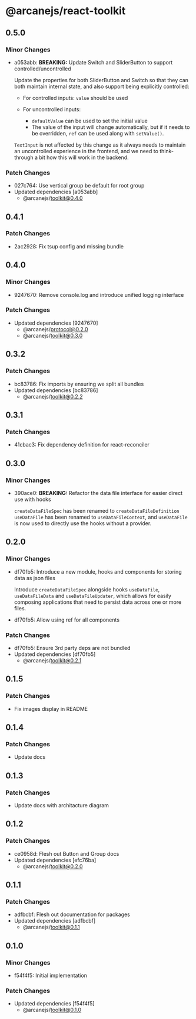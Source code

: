 # @arcanejs/react-toolkit

## 0.5.0

### Minor Changes

- a053abb: **BREAKING:** Update Switch and SliderButton to support controlled/uncontrolled

  Update the properties for both SliderButton and Switch so that they can both
  maintain internal state, and also support being explicitly controlled:

  - For controlled inputs: `value` should be used
  - For uncontrolled inputs:

    - `defaultValue` can be used to set the initial value
    - The value of the input will change automatically,
      but if it needs to be overridden,
      `ref` can be used along with `setValue()`.

  `TextInput` is not affected by this change as it always needs to maintain an
  uncontrolled experience in the frontend, and we need to think-through a bit how
  this will work in the backend.

### Patch Changes

- 027c764: Use vertical group be default for root group
- Updated dependencies [a053abb]
  - @arcanejs/toolkit@0.4.0

## 0.4.1

### Patch Changes

- 2ac2928: Fix tsup config and missing bundle

## 0.4.0

### Minor Changes

- 9247670: Remove console.log and introduce unified logging interface

### Patch Changes

- Updated dependencies [9247670]
  - @arcanejs/protocol@0.2.0
  - @arcanejs/toolkit@0.3.0

## 0.3.2

### Patch Changes

- bc83786: Fix imports by ensuring we split all bundles
- Updated dependencies [bc83786]
  - @arcanejs/toolkit@0.2.2

## 0.3.1

### Patch Changes

- 41cbac3: Fix dependency definition for react-reconciler

## 0.3.0

### Minor Changes

- 390ace0: **BREAKING:** Refactor the data file interface for easier direct use with hooks

  `createDataFileSpec` has been renamed to `createDataFileDefinition`
  `useDataFile` has been renamed to `useDataFileContext`,
  and `useDataFile` is now used to directly use the hooks without a provider.

## 0.2.0

### Minor Changes

- df70fb5: Introduce a new module, hooks and components for storing data as json files

  Introduce `createDataFileSpec` alongside hooks `useDataFile`, `useDataFileData`
  and `useDataFileUpdater`, which allows for easily composing applications that
  need to persist data across one or more files.

- df70fb5: Allow using ref for all components

### Patch Changes

- df70fb5: Ensure 3rd party deps are not bundled
- Updated dependencies [df70fb5]
  - @arcanejs/toolkit@0.2.1

## 0.1.5

### Patch Changes

- Fix images display in README

## 0.1.4

### Patch Changes

- Update docs

## 0.1.3

### Patch Changes

- Update docs with architacture diagram

## 0.1.2

### Patch Changes

- ce0958d: Flesh out Button and Group docs
- Updated dependencies [efc76ba]
  - @arcanejs/toolkit@0.2.0

## 0.1.1

### Patch Changes

- adfbcbf: Flesh out documentation for packages
- Updated dependencies [adfbcbf]
  - @arcanejs/toolkit@0.1.1

## 0.1.0

### Minor Changes

- f54f4f5: Initial implementation

### Patch Changes

- Updated dependencies [f54f4f5]
  - @arcanejs/toolkit@0.1.0
